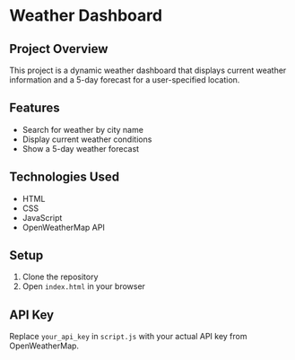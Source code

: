 # Weather Dashboard

## Project Overview
This project is a dynamic weather dashboard that displays current weather information and a 5-day forecast for a user-specified location.

## Features
- Search for weather by city name
- Display current weather conditions
- Show a 5-day weather forecast

## Technologies Used
- HTML
- CSS
- JavaScript
- OpenWeatherMap API

## Setup
1. Clone the repository
2. Open `index.html` in your browser

## API Key
Replace `your_api_key` in `script.js` with your actual API key from OpenWeatherMap.
